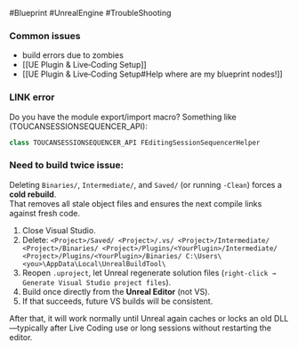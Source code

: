 #Blueprint #UnrealEngine #TroubleShooting 

### Common issues
- build errors due to zombies
- [[UE Plugin & Live‑Coding Setup]]
- [[UE Plugin & Live‑Coding Setup#Help where are my blueprint nodes!]]

### LINK error
Do you have the module export/import macro? Something like (<span class="blue">TOUCANSESSIONSEQUENCER_API</span>):
```cpp
class TOUCANSESSIONSEQUENCER_API FEditingSessionSequencerHelper
```

### Need to <span class="red">build twice</span> issue:
Deleting `Binaries/`, `Intermediate/`, and `Saved/` (or running `-Clean`) forces a **cold rebuild**.  
That removes all stale object files and ensures the next compile links against fresh code.

1. Close Visual Studio.
2. Delete:
    `<Project>/Saved/ <Project>/.vs/ <Project>/Intermediate/ <Project>/Binaries/ <Project>/Plugins/<YourPlugin>/Intermediate/ <Project>/Plugins/<YourPlugin>/Binaries/ C:\Users\<you>\AppData\Local\UnrealBuildTool\`
3. Reopen `.uproject`, let Unreal regenerate solution files (`right-click → Generate Visual Studio project files`).
4. Build once directly from the **Unreal Editor** (not VS).
5. If that succeeds, future VS builds will be consistent.

After that, it will work normally until Unreal again caches or locks an old DLL—typically after Live Coding use or long sessions without restarting the editor.
